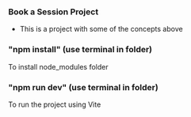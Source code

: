 ### Book a Session Project

* This is a project with some of the concepts above


### "npm install" (use terminal in folder)

To install node_modules folder 

### "npm run dev" (use terminal in folder)
To run the project using Vite